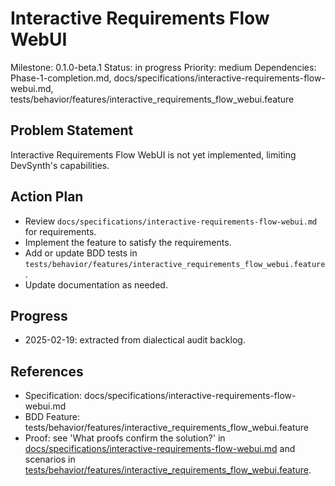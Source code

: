 # Interactive Requirements Flow WebUI
Milestone: 0.1.0-beta.1
Status: in progress
Priority: medium
Dependencies: Phase-1-completion.md, docs/specifications/interactive-requirements-flow-webui.md, tests/behavior/features/interactive_requirements_flow_webui.feature

## Problem Statement
Interactive Requirements Flow WebUI is not yet implemented, limiting DevSynth's capabilities.


## Action Plan
- Review `docs/specifications/interactive-requirements-flow-webui.md` for requirements.
- Implement the feature to satisfy the requirements.
- Add or update BDD tests in `tests/behavior/features/interactive_requirements_flow_webui.feature`.
- Update documentation as needed.

## Progress
- 2025-02-19: extracted from dialectical audit backlog.

## References
- Specification: docs/specifications/interactive-requirements-flow-webui.md
- BDD Feature: tests/behavior/features/interactive_requirements_flow_webui.feature
- Proof: see 'What proofs confirm the solution?' in [docs/specifications/interactive-requirements-flow-webui.md](../docs/specifications/interactive-requirements-flow-webui.md) and scenarios in [tests/behavior/features/interactive_requirements_flow_webui.feature](../tests/behavior/features/interactive_requirements_flow_webui.feature).
